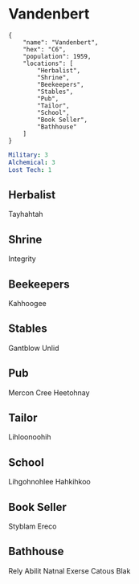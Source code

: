 # Vandenbert

```
{
    "name": "Vandenbert",
    "hex": "C6",
    "population": 1959,
    "locations": [
        "Herbalist",
        "Shrine",
        "Beekeepers",
        "Stables",
        "Pub",
        "Tailor",
        "School",
        "Book Seller",
        "Bathhouse"
    ]
}
```
```yml
Military: 3
Alchemical: 3
Lost Tech: 1
```

## Herbalist 
Tayhahtah

## Shrine 
Integrity

## Beekeepers 
Kahhoogee

## Stables 
Gantblow Unlid

## Pub 
Mercon Cree
Heetohnay

## Tailor 
Lihloonoohih

## School 
Lihgohnohlee
Hahkihkoo

## Book Seller 
Styblam Ereco

## Bathhouse
Rely Abilit
Natnal Exerse
Catous Blak